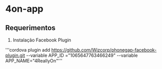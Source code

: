 # 4on-app

## Requerimentos

1. Instalação Facebook Plugin

'''cordova plugin add https://github.com/Wizcorp/phonegap-facebook-plugin.git --variable APP_ID
="1065647763466249" --variable APP_NAME="4ReallyOn"'''